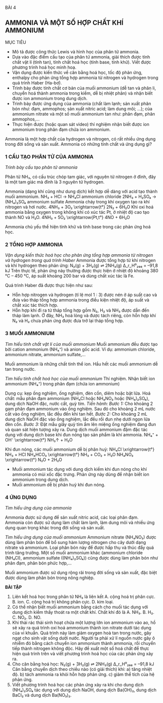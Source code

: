 BÀI 4

## AMMONIA VÀ MỘT SỐ HỢP CHẤT KHÍ AMMONIUM

MỤC TIÊU
- Mô tả được công thức Lewis và hình học của phân tử ammonia.
- Dựa vào đặc điểm cấu tạo của phân tử ammonia, giải thích được tính chất vật lí (tính tan), tính chất hoá học (tính base, tính khử). Viết được phương trình hoá học minh hoạ.
- Vận dụng được kiến thức về cân bằng hoá học, tốc độ phản ứng, enthalpy cho phản ứng tổng hợp ammonia từ nitrogen và hydrogen trong quá trình Haber (Ha-bơ).
- Trình bày được tính chất cơ bản của muối ammonium (dễ tan và phân li, chuyển hoá thành ammonia trong kiềm, dễ bị nhiệt phân) và nhận biết được ion ammonium trong dung dịch.
- Trình bày được ứng dụng của ammonia (chất làm lạnh; sản xuất phân bón như: đạm, ammophos; sản xuất nitric acid; làm dung môi; ...); của ammonium nitrate và một số muối ammonium tan như: phân đạm, phân ammophos,...
- Thực hiện được (hoặc quan sát video) thí nghiệm nhận biết được ion ammonium trong phân đạm chứa ion ammonium.

Ammonia là một hợp chất của hydrogen và nitrogen, có rất nhiều ứng dụng trong đời sống và sản xuất. Ammonia có những tính chất và ứng dụng gì?

### 1 CẤU TẠO PHÂN TỬ CỦA AMMONIA

*Trình bày cấu tạo phân tử ammonia*

Phân tử NH₃, có cấu trúc chóp tam giác, với nguyên tử nitrogen ở đỉnh, đây là một tam giác mà đỉnh là 3 nguyên tử hydrogen.

Ammonia (dạng khí cũng như dung dịch) kết hợp dễ dàng với acid tạo thành muối ammonium.
NH₃ + HCl → NH₄Cl
              ammonium chloride
2NH₃ + H₂SO₄ → (NH₄)₂SO₄
               ammonium sulfate
Ammonia cháy trong khí oxygen tạo ra khí nitrogen và hơi nước.
4NH₃ + 3O₂ \xrightarrow{t°} 2N₂ + 6H₂O
Khi oxi hoá ammonia bằng oxygen trong không khí có xúc tác Pt, ở nhiệt độ cao tạo thành NO và H₂O.
4NH₃ + 5O₂ \xrightarrow{Pt,t°} 4NO + 6H₂O

Ammonia chủ yếu thể hiện tính khử và tính base trong các phản ứng hoá học.

### 2 TỔNG HỢP AMMONIA

*Vận dụng kiến thức hoá học cho phản ứng tổng hợp ammonia từ nitrogen và hydrogen trong quá trình Haber*
Ammonia được tổng hợp từ khí nitrogen và khí hydrogen theo phản ứng:
N₂(g) + 3H₂(g) ⇌ 2NH₃(g)     Δ_r_H⁰₂₉₈ = –91,8 kJ
Trên thực tế, phản ứng này thường được thực hiện ở nhiệt độ khoảng 380 °C – 450 °C, áp suất khoảng 200 bar và dùng chất xúc tác là Fe.

Quá trình Haber đã được thực hiện như sau:
- Hỗn hợp nitrogen và hydrogen (tỉ lệ mol 1 : 3) được nén ở áp suất cao và đưa vào tháp tổng hợp ammonia trong điều kiện nhiệt độ, áp suất và chất xúc tác thích hợp.
- Hỗn hợp khí đi ra từ tháp tổng hợp gồm N₂, H₂ và NH₃ được dẫn đến tháp làm lạnh. Ở đây, NH₃ hoá lỏng và được tách riêng, còn hỗn hợp khí N₂ và H₂ chưa phản ứng được đưa trở lại tháp tổng hợp.

### 3 MUỐI AMMONIUM

*Tìm hiểu tính chất vật lí của muối ammonium*
Muối ammonium đều được tạo bởi cation ammonium (NH₄⁺) và anion gốc acid. Ví dụ: ammonium chloride, ammonium nitrate, ammonium sulfate,...

Muối ammonium là những chất tinh thể ion. Hầu hết các muối ammonium dễ tan trong nước.

*Tìm hiểu tính chất hoá học của muối ammonium*
Thí nghiệm. Nhận biết ion ammonium (NH₄⁺) trong phân đạm (chứa ion ammonium)

Dụng cụ: kẹp ống nghiệm, ống nghiệm, đèn cồn, diêm hoặc bật lửa.
Hoá chất: mẫu phân đạm ammonium (NH₄Cl hoặc NH₄NO₃ hoặc (NH₄)₂SO₄), dung dịch NaOH đặc, nước cất, quỳ tím.
*Tiến hành:*
*Bước 1:* Cho khoảng 2 gam phân đạm ammonium vào ống nghiệm. Sau đó cho khoảng 2 mL nước cất vào ống nghiệm, lắc đều đến khi tan hết.
*Bước 2:* Cho khoảng 2 mL dung dịch NaOH đặc vào ống nghiệm, lắc đều rồi đun nhẹ dưới ngọn lửa đèn cồn.
*Bước 3:* Đặt mẫu giấy quỳ tím ẩm lên miệng ống nghiệm đang đun và quan sát hiện tượng xảy ra.
Dung dịch muối ammonium đậm đặc tác dụng với dung dịch base khi đun nóng tạo sản phẩm là khí ammonia.
NH₄⁺ + OH⁻ \xrightarrow{t°} NH₃↑ + H₂O

Khi đun nóng, các muối ammonium dễ bị phân huỷ:
NH₄Cl \xrightarrow{t°} NH₃ + HCl
NH₄HCO₃ \xrightarrow{t°} NH₃ + CO₂ + H₂O
NH₄NO₃ \xrightarrow{t°} N₂O + 2H₂O

- Muối ammonium tác dụng với dung dịch kiềm khi đun nóng cho khí ammonia có mùi xốc đặc trưng. Phản ứng này dùng để nhận biết ion ammonium trong dung dịch.
- Muối ammonium dễ bị phân huỷ khi đun nóng.

### 4 ỨNG DỤNG

*Tìm hiểu ứng dụng của ammonia*

Ammonia được sử dụng để sản xuất nitric acid, các loại phân đạm. Ammonia còn được sử dụng làm chất làm lạnh, làm dung môi và nhiều ứng dụng quan trọng khác trong đời sống và sản xuất.

*Tìm hiểu ứng dụng của muối ammonium*
Ammonium nitrate (NH₄NO₃) được dùng làm phân bón để bổ sung hàm lượng nitrogen cho cây dưới dạng nitrate và ammonium. Loại phân bón này để được hấp thụ và thúc đẩy quá trình tăng trưởng.
Một số muối ammonium khác (ammonium chloride (NH₄Cl), ammonium sulfate ((NH₄)₂SO₄)) cũng được dùng làm phân bón như phân đạm, phân bón phức hợp,...

Muối ammonium được sử dụng rộng rãi trong đời sống và sản xuất, đặc biệt được dùng làm phân bón trong nông nghiệp.

**BÀI TẬP**

1. Liên kết hoá học trong phân tử NH₃ là liên kết
   A. cộng hoá trị phân cực.       B. ion.
   C. cộng hoá trị không phân cực.   D. kim loại.
2. Có thể nhận biết muối ammonium bằng cách cho muối tác dụng với dung dịch kiềm thấy thoát ra một chất khí. Chất khí đó là
   A. NH₃.       B. H₂.       C. NO₂.       D. NO.
3. Khi thải rác thải sinh hoạt chứa một lượng lớn ion ammonium vào ao, hồ sẽ xảy ra quá trình oxi hoá ammonium thành ion nitrate dưới tác dụng của vi khuẩn. Quá trình này làm giảm oxygen hoà tan trong nước, gây ngạt cho sinh vật sống dưới nước. Người ta phải xử lí nguồn nước gây ô nhiễm đó bằng cách chuyển ion ammonium thành ammonia, rồi chuyển tiếp thành nitrogen không độc. Hãy đề xuất một số hoá chất để thực hiện quá trình trên và viết phương trình hoá học của các phản ứng xảy ra.
4. Cho cân bằng hoá học:
   N₂(g) + 3H₂(g) ⇌ 2NH₃(g)     Δ_r_H⁰₂₉₈ = –91,8 kJ
   Cân bằng chuyển dịch theo chiều nào (có giải thích) khi:
   a) tăng nhiệt độ.
   b) tách ammonia ra khỏi hỗn hợp phản ứng.
   c) giảm thể tích của hệ phản ứng.
5. Viết phương trình hoá học các phản ứng xảy ra khi cho dung dịch (NH₄)₂SO₄ tác dụng với dung dịch NaOH, dung dịch Ba(OH)₂, dung dịch BaCl₂ và dung dịch Ba(NO₃)₂.
